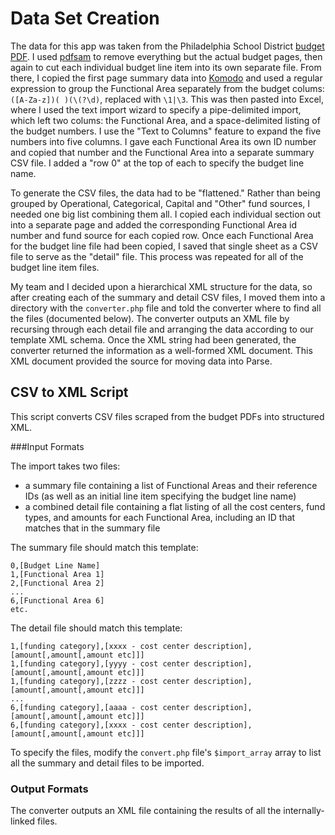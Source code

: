 # Data Set Creation

The data for this app was taken from the Philadelphia School District [budget PDF](http://webgui.phila.k12.pa.us/uploads/lA/ad/lAadBw8mA0yvC4FYRwrovg/FY2013-14-Consolidated-Budget.pdf). I used [pdfsam](http://www.pdfsam.org/) to remove everything but the actual budget pages, then again to cut each individual budget line item into its own separate file. From there, I copied the first page summary data into [Komodo](http://komodoide.com/) and used a regular expression to group the Functional Area separately from the budget colums: `([A-Za-z])( )(\(?\d)`, replaced with `\1|\3`. This was then pasted into Excel, where I used the text import wizard to specify a pipe-delimited import, which left two colums: the Functional Area, and a space-delimited listing of the budget numbers. I use the "Text to Columns" feature to expand the five numbers into five columns. I gave each Functional Area its own ID number and copied that number and the Functional Area into a separate summary CSV file. I added a "row 0" at the top of each to specify the budget line name.

To generate the CSV files, the data had to be "flattened." Rather than being grouped by Operational, Categorical, Capital and "Other" fund sources, I needed one big list combining them all. I copied each individual section out into a separate page and added the corresponding Functional Area id number and fund source for each copied row. Once each Functional Area for the budget line file had been copied, I saved that single sheet as a CSV file to serve as the "detail" file. This process was repeated for all of the budget line item files.

My team and I decided upon a hierarchical XML structure for the data, so after creating each of the summary and detail CSV files, I moved them into a directory with the `converter.php` file and told the converter where to find all the files (documented below). The converter outputs an XML file by recursing through each detail file and arranging the data according to our template XML schema. Once the XML string had been generated, the converter returned the information as a well-formed XML document. This XML document provided the source for moving data into Parse.

## CSV to XML Script

This script converts CSV files scraped from the budget PDFs into structured XML.

###Input Formats

The import takes two files:

* a summary file containing a list of Functional Areas and their reference IDs (as well as an initial line item specifying the budget line name)
* a combined detail file containing a flat listing of all the cost centers, fund types, and amounts for each Functional Area, including an ID that matches that in the summary file

The summary file should match this template:

```
0,[Budget Line Name]
1,[Functional Area 1]
2,[Functional Area 2]
...
6,[Functional Area 6]
etc.
```

The detail file should match this template:

```
1,[funding category],[xxxx - cost center description],[amount[,amount[,amount etc]]]
1,[funding category],[yyyy - cost center description],[amount[,amount[,amount etc]]]
1,[funding category],[zzzz - cost center description],[amount[,amount[,amount etc]]]
...
6,[funding category],[aaaa - cost center description],[amount[,amount[,amount etc]]]
6,[funding category],[xxxx - cost center description],[amount[,amount[,amount etc]]]
```

To specify the files, modify the `convert.php` file's `$import_array` array to list all the summary and detail files to be imported.

### Output Formats

The converter outputs an XML file containing the results of all the internally-linked files.
